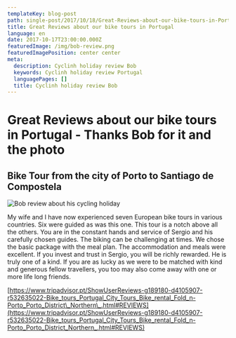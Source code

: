 ```yaml
---
templateKey: blog-post
path: single-post/2017/10/18/Great-Reviews-about-our-bike-tours-in-Portugal
title: Great Reviews about our bike tours in Portugal
language: en
date: 2017-10-17T23:00:00.000Z
featuredImage: /img/bob-review.png
featuredImagePosition: center center
meta:
  description: Cyclinh holiday review Bob
  keywords: Cyclinh holiday review Portugal
  languagePages: []
  title: Cyclinh holiday review Bob
---
```

# Great Reviews about our bike tours in Portugal - Thanks Bob for it and the photo

## Bike Tour from the city of Porto to Santiago de Compostela

![Bob review about his cycling holiday](/img/bob-review.png "Bob review about his cycling holiday")

My wife and I have now experienced seven European bike tours in various countries. Six were guided as was this one. This tour is a notch above all the others. You are in the constant hands and service of Sergio and his carefully chosen guides. The biking can be challenging at times. We chose the basic package with the meal plan. The accommodation and meals were excellent. If you invest and trust in Sergio, you will be richly rewarded. He is truly one of a kind. If you are as lucky as we were to be matched with kind and generous fellow travellers, you too may also come away with one or more life long friends.







[https://www.tripadvisor.pt/ShowUserReviews-g189180-d4105907-r532635022-Bike_tours_Portugal_City_Tours_Bike_rental_Fold_n-Porto_Porto_District\_Northern\_.html#REVIEWS](https://www.tripadvisor.pt/ShowUserReviews-g189180-d4105907-r532635022-Bike_tours_Portugal_City_Tours_Bike_rental_Fold_n-Porto_Porto_District_Northern_.html#REVIEWS)
